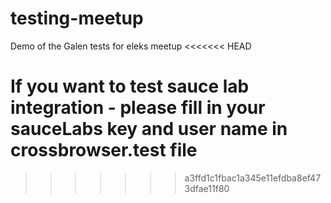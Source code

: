 # testing-meetup
Demo of the Galen tests for eleks meetup
<<<<<<< HEAD

**If you want to test sauce lab integration - please fill in your sauceLabs key and user name in crossbrowser.test file**
=======
>>>>>>> a3ffd1c1fbac1a345e11efdba8ef473dfae11f80
